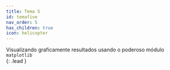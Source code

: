 ```yaml
---
title: Tema 5
id: temafive
nav_order: 5
has_children: true
icon: helicopter
---
```


Visualizando graficamente resultados usando o poderoso módulo `matplotlib`  
{: .lead }
